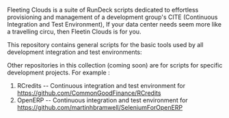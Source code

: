 Fleeting Clouds is a suite of RunDeck scripts dedicated to effortless provisioning and management of a development group's CITE (Continuous Integration and Test Environment), If your data center needs seem more like a travelling circu, then Fleetin Clouds is for you.

This repository contains general scripts for the basic tools used by all development integration and test environments:

Other repositories in this collection (coming soon) are for scripts for specific development projects.  For example :

1. RCredits -- Continuous integration and test environment for https://github.com/CommonGoodFinance/RCredits
1. OpenERP -- Continuous integration and test environment for https://github.com/martinhbramwell/SeleniumForOpenERP

